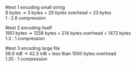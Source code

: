 #test 1 
encoding small string  <br />
8 bytes -> 3 bytes + 20 bytes overhead = 23 bytes  <br />
1 : 2.8 compression 

#test 2
encoding itself  <br />
1951 bytes -> 1258 bytes  + 214 bytes  overhead = 1472 bytes  <br />
1.3 : 1 compression  <br />

#test 3 
encoding large file  <br />
56.9 mB -> 42.3 mB + less than 1000 bytes overhead  <br />
1.35 : 1 compression  <br />
